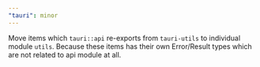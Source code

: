 ```yaml
---
"tauri": minor
---
```


Move items which `tauri::api` re-exports from `tauri-utils` to individual module `utils`. Because these items has their
own Error/Result types which are not related to api module at all.

